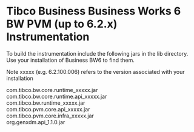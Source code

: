 # Tibco Business Business Works 6 BW PVM (up to 6.2.x) Instrumentation

To build the instrumentation include the following jars in the lib directory.  Use your installation of Business BW6 to find them. 
  
Note xxxxx (e.g. 6.2.100.006) refers to the version associated with your installation
  
com.tibco.bw.core.runtime_xxxxx.jar    
com.tibco.bw.core.runtime.api_xxxxx.jar   
com.tibco.bw.runtime_xxxxx.jar   
com.tibco.pvm.core.api_xxxxx.jar   
com.tibco.pvm.core.infra_xxxxx.jar   
org.genxdm.api_1.1.0.jar     
